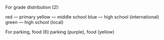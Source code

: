For grade distribution (2):

red — primary
yellow — middle school
blue — high school (international)
green — high school (local)

For parking, food (6)
parking (purple), food (yellow)
